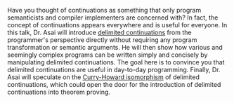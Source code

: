 Have you thought of continuations as something that only program semanticists
and compiler implementers are concerned with? In fact, the concept of
continuations appears everywhere and is useful for everyone. In this talk,
Dr. Asai will introduce [delimited continuations](https://en.wikipedia.org/wiki/Delimited_continuation)
from the programmer's perspective directly without requiring any program
transformation or semantic arguments. He will then show how various and
seemingly complex programs can be written simply and concisely by manipulating
delimited continuations. The goal here is to convince you that delimited
continuations are useful in day-to-day programming. Finally, Dr. Asai will
speculate on the [Curry-Howard isomorphism](http://disi.unitn.it/~bernardi/RSISE11/Papers/curry-howard.pdf)
of delimited continuations, which could open the door for the introduction of
delimited continuations into theorem proving.
